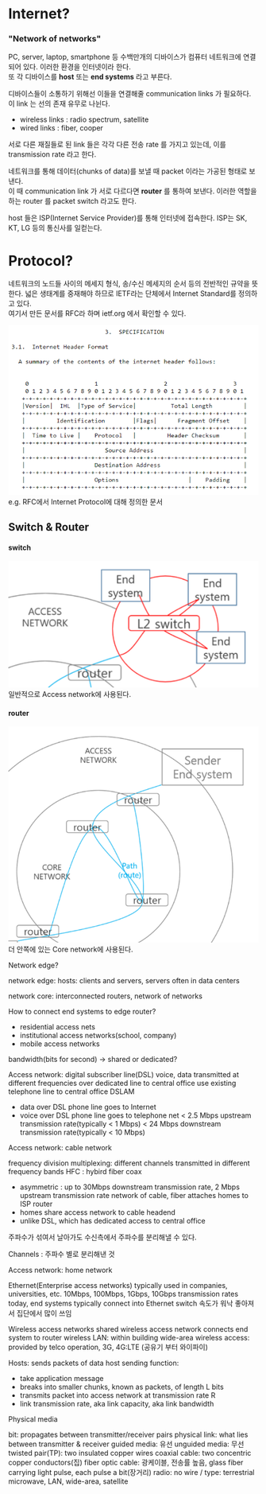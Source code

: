 # Internet?

### "Network of networks"

PC, server, laptop, smartphone 등 수백만개의 디바이스가 컴퓨터 네트워크에 연결되어 있다. 이러한 환경을 인터넷이라 한다.  
또 각 디바이스를 <b>host</b> 또는 <b>end systems</b> 라고 부른다.

디바이스들이 소통하기 위해선 이들을 연결해줄 communication links 가 필요하다. 이 link 는 선의 존재 유무로 나뉜다.
* wireless links : radio spectrum, satellite
* wired links : fiber, cooper

서로 다른 재질들로 된 link 들은 각각 다른 전송 rate 를 가지고 있는데, 이를 transmission rate 라고 한다.

네트워크를 통해 데이터(chunks of data)를 보낼 때 packet 이라는 가공된 형태로 보낸다.  
이 때 communication link 가 서로 다르다면 <b>router</b> 를 통하여 보낸다. 이러한 역할을 하는 router 를 packet switch 라고도 한다.

host 들은 ISP(Internet Service Provider)를 통해 인터넷에 접속한다. ISP는 SK, KT, LG 등의 통신사를 일컫는다.  

# Protocol?

네트워크의 노드들 사이의 메세지 형식, 송/수신 메세지의 순서 등의 전반적인 규약을 뜻한다. 
넓은 생태계를 중재해야 하므로 IETF라는 단체에서 Internet Standard를 정의하고 있다.  
여기서 만든 문서를 RFC라 하며 ietf.org 에서 확인할 수 있다.

![rfc](../image/rfc.png)
e.g. RFC에서 Internet Protocol에 대해 정의한 문서

## Switch & Router

#### switch

![switch](../image/switch.png)
일반적으로 Access network에 사용된다.

#### router

![router](../image/router.png)
더 안쪽에 있는 Core network에 사용된다.

Network edge?

network edge: hosts: clients and servers, servers often in data centers

network core: interconnected routers, network of networks

How to connect end systems to edge router?
* residential access nets
* institutional access networks(school, company)
* mobile access networks

bandwidth(bits for second) -> shared or dedicated?

Access network: digital subscriber line(DSL)
voice, data transmitted at different frequencies over dedicated line to central office
use existing telephone line to central office DSLAM
  * data over DSL phone line goes to Internet
  * voice over DSL phone line goes to telephone net
< 2.5 Mbps upstream transmission rate(typically < 1 Mbps)
< 24 Mbps downstream transmission rate(typically < 10 Mbps)

Access network: cable network

frequency division multiplexing: different channels transmitted in different frequency bands
HFC : hybird fiber coax
  * asymmetric : up to 30Mbps downstream transmission rate, 2 Mbps upstream transmission rate
network of cable, fiber attaches homes to ISP router
  * homes share access network to cable headend
  * unlike DSL, which has dedicated access to central office

주파수가 섞여서 날아가도 수신측에서 주파수를 분리해낼 수 있다.

Channels : 주파수 별로 분리해낸 것

Access network: home network

Ethernet(Enterprise access networks) 
typically used in companies, universities, etc.
10Mbps, 100Mbps, 1Gbps, 10Gbps transmission rates
today, end systems typically connect into Ethernet switch
속도가 워낙 좋아져서 집단에서 많이 쓰임

Wireless access networks
shared wireless access network connects end system to router
wireless LAN: within building
wide-area wireless access: provided by telco operation, 3G, 4G:LTE
(공유기 부터 와이파이)

Hosts: sends packets of data
host sending function:
  * take application message
  * breaks into smaller chunks, known as packets, of length L bits
  * transmits packet into access network at transmission rate R
  * link transmission rate, aka link capacity, aka link bandwidth

Physical media

bit: propagates between transmitter/receiver pairs
physical link: what lies between transmitter & receiver
guided media: 유선
unguided media: 무선
twisted pair(TP): two insulated copper wires
coaxial cable: two concentric copper conductors(집)
fiber optic cable: 광케이블, 전송률 높음, glass fiber carrying light pulse, each pulse a bit(장거리)
radio: no wire / type: terrestrial microwave, LAN, wide-area, satellite
